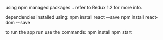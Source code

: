 using npm managed packages .. refer to Redux 1.2 for more info.

dependencies installed using:
npm install react --save
npm install react-dom --save


to run the app run use the commands: 
npm install
npm start